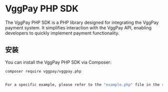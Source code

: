 # VggPay PHP SDK

The VggPay PHP SDK is a PHP library designed for integrating the VggPay payment system. It simplifies interaction with the VggPay API, enabling developers to quickly implement payment functionality.

## 安装

You can install the VggPay PHP SDK via Composer:

```bash
composer require vggpay/vggpay.php


For a specific example, please refer to the "example.php" file in the root directory.



